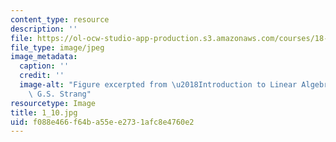 ```yaml
---
content_type: resource
description: ''
file: https://ol-ocw-studio-app-production.s3.amazonaws.com/courses/18-06sc-linear-algebra-fall-2011/f088e466f64ba55ee2731afc8e4760e2_1_10.jpg
file_type: image/jpeg
image_metadata:
  caption: ''
  credit: ''
  image-alt: "Figure excerpted from \u2018Introduction to Linear Algebra\u2019 by\
    \ G.S. Strang"
resourcetype: Image
title: 1_10.jpg
uid: f088e466-f64b-a55e-e273-1afc8e4760e2
---
```

